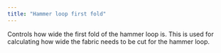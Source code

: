 ```yaml
---
title: "Hammer loop first fold"
---
```


Controls how wide the first fold of the hammer loop is. This is used for calculating how wide the fabric needs to be cut for the hammer loop.
